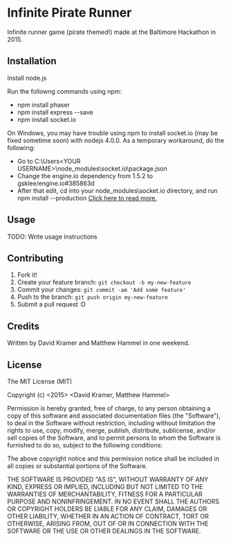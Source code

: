 # Infinite Pirate Runner

Infinite runner game (pirate themed!) made at the Baltimore Hackathon in 2015.

## Installation

Install node.js

Run the followng commands using npm:
* npm install phaser
* npm install express --save
* npm install socket.io

On Windows, you may have trouble using npm to install socket.io (may be fixed sometime soon) with nodejs 4.0.0. 
As a temporary workaround, do the following:

* Go to C:\Users\<YOUR USERNAME>\node_modules\socket.io\package.json
* Change the engine.io dependency from 1.5.2 to gsklee/engine.io#385863d
* After that edit, cd into your node_modules\socket.io directory, and run npm install --production
[Click here to read more.](https://github.com/socketio/socket.io/issues/2213#issuecomment-137709393)

## Usage

TODO: Write usage instructions

## Contributing

1. Fork it!
2. Create your feature branch: `git checkout -b my-new-feature`
3. Commit your changes: `git commit -am 'Add some feature'`
4. Push to the branch: `git push origin my-new-feature`
5. Submit a pull request :D

## Credits

Written by David Kramer and Matthew Hammel in one weekend.

## License

The MIT License (MIT)

Copyright (c) <2015> <David Kramer, Matthew Hammel>

Permission is hereby granted, free of charge, to any person obtaining a copy
of this software and associated documentation files (the "Software"), to deal
in the Software without restriction, including without limitation the rights
to use, copy, modify, merge, publish, distribute, sublicense, and/or sell
copies of the Software, and to permit persons to whom the Software is
furnished to do so, subject to the following conditions:

The above copyright notice and this permission notice shall be included in
all copies or substantial portions of the Software.

THE SOFTWARE IS PROVIDED "AS IS", WITHOUT WARRANTY OF ANY KIND, EXPRESS OR
IMPLIED, INCLUDING BUT NOT LIMITED TO THE WARRANTIES OF MERCHANTABILITY,
FITNESS FOR A PARTICULAR PURPOSE AND NONINFRINGEMENT. IN NO EVENT SHALL THE
AUTHORS OR COPYRIGHT HOLDERS BE LIABLE FOR ANY CLAIM, DAMAGES OR OTHER
LIABILITY, WHETHER IN AN ACTION OF CONTRACT, TORT OR OTHERWISE, ARISING FROM,
OUT OF OR IN CONNECTION WITH THE SOFTWARE OR THE USE OR OTHER DEALINGS IN
THE SOFTWARE.
